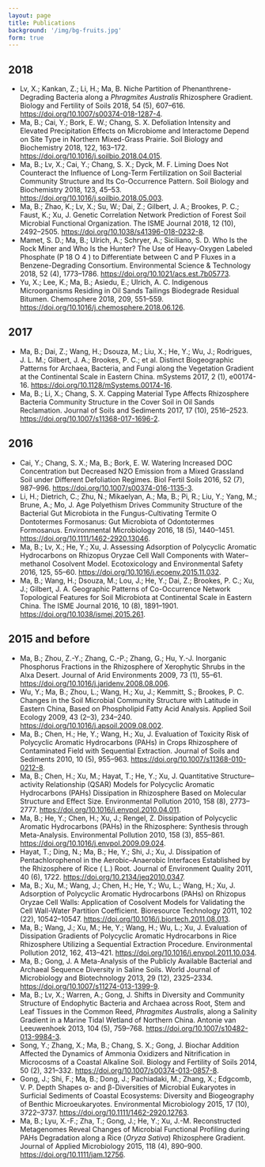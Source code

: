 ```yaml
---
layout: page
title: Publications
background: '/img/bg-fruits.jpg'
form: true
---
```


## 2018

- Lv, X.; Kankan, Z.; Li, H.; Ma, B. Niche Partition of Phenanthrene-Degrading Bacteria along a *Phragmites Australis* Rhizosphere Gradient. Biology and Fertility of Soils 2018, 54 (5), 607–616. https://doi.org/10.1007/s00374-018-1287-4.
- Ma, B.; Cai, Y.; Bork, E. W.; Chang, S. X. Defoliation Intensity and Elevated Precipitation Effects on Microbiome and Interactome Depend on Site Type in Northern Mixed-Grass Prairie. Soil Biology and Biochemistry 2018, 122, 163–172. https://doi.org/10.1016/j.soilbio.2018.04.015.
- Ma, B.; Lv, X.; Cai, Y.; Chang, S. X.; Dyck, M. F. Liming Does Not Counteract the Influence of Long-Term Fertilization on Soil Bacterial Community Structure and Its Co-Occurrence Pattern. Soil Biology and Biochemistry 2018, 123, 45–53. https://doi.org/10.1016/j.soilbio.2018.05.003.
- Ma, B.; Zhao, K.; Lv, X.; Su, W.; Dai, Z.; Gilbert, J. A.; Brookes, P. C.; Faust, K.; Xu, J. Genetic Correlation Network Prediction of Forest Soil Microbial Functional Organization. The ISME Journal 2018, 12 (10), 2492–2505. https://doi.org/10.1038/s41396-018-0232-8.
- Mamet, S. D.; Ma, B.; Ulrich, A.; Schryer, A.; Siciliano, S. D. Who Is the Rock Miner and Who Is the Hunter? The Use of Heavy-Oxygen Labeled Phosphate (P 18 O 4 ) to Differentiate between C and P Fluxes in a Benzene-Degrading Consortium. Environmental Science & Technology 2018, 52 (4), 1773–1786. https://doi.org/10.1021/acs.est.7b05773.
- Yu, X.; Lee, K.; Ma, B.; Asiedu, E.; Ulrich, A. C. Indigenous Microorganisms Residing in Oil Sands Tailings Biodegrade Residual Bitumen. Chemosphere 2018, 209, 551–559. https://doi.org/10.1016/j.chemosphere.2018.06.126.


## 2017

- Ma, B.; Dai, Z.; Wang, H.; Dsouza, M.; Liu, X.; He, Y.; Wu, J.; Rodrigues, J. L. M.; Gilbert, J. A.; Brookes, P. C.; et al. Distinct Biogeographic Patterns for Archaea, Bacteria, and Fungi along the Vegetation Gradient at the Continental Scale in Eastern China. mSystems 2017, 2 (1), e00174-16. https://doi.org/10.1128/mSystems.00174-16.
- Ma, B.; Li, X.; Chang, S. X. Capping Material Type Affects Rhizosphere Bacteria Community Structure in the Cover Soil in Oil Sands Reclamation. Journal of Soils and Sediments 2017, 17 (10), 2516–2523. https://doi.org/10.1007/s11368-017-1696-2.

## 2016

- Cai, Y.; Chang, S. X.; Ma, B.; Bork, E. W. Watering Increased DOC Concentration but Decreased N<Subscript>2</Subscript>O Emission from a Mixed Grassland Soil under Different Defoliation Regimes. Biol Fertil Soils 2016, 52 (7), 987–996. https://doi.org/10.1007/s00374-016-1135-3.
- Li, H.; Dietrich, C.; Zhu, N.; Mikaelyan, A.; Ma, B.; Pi, R.; Liu, Y.; Yang, M.; Brune, A.; Mo, J. Age Polyethism Drives Community Structure of the Bacterial Gut Microbiota in the Fungus-Cultivating Termite O Dontotermes Formosanus: Gut Microbiota of Odontotermes Formosanus. Environmental Microbiology 2016, 18 (5), 1440–1451. https://doi.org/10.1111/1462-2920.13046.
- Ma, B.; Lv, X.; He, Y.; Xu, J. Assessing Adsorption of Polycyclic Aromatic Hydrocarbons on Rhizopus Oryzae Cell Wall Components with Water–methanol Cosolvent Model. Ecotoxicology and Environmental Safety 2016, 125, 55–60. https://doi.org/10.1016/j.ecoenv.2015.11.032.
- Ma, B.; Wang, H.; Dsouza, M.; Lou, J.; He, Y.; Dai, Z.; Brookes, P. C.; Xu, J.; Gilbert, J. A. Geographic Patterns of Co-Occurrence Network Topological Features for Soil Microbiota at Continental Scale in Eastern China. The ISME Journal 2016, 10 (8), 1891–1901. https://doi.org/10.1038/ismej.2015.261.

## 2015 and before

- Ma, B.; Zhou, Z.-Y.; Zhang, C.-P.; Zhang, G.; Hu, Y.-J. Inorganic Phosphorus Fractions in the Rhizosphere of Xerophytic Shrubs in the Alxa Desert. Journal of Arid Environments 2009, 73 (1), 55–61. https://doi.org/10.1016/j.jaridenv.2008.08.006.
- Wu, Y.; Ma, B.; Zhou, L.; Wang, H.; Xu, J.; Kemmitt, S.; Brookes, P. C. Changes in the Soil Microbial Community Structure with Latitude in Eastern China, Based on Phospholipid Fatty Acid Analysis. Applied Soil Ecology 2009, 43 (2–3), 234–240. https://doi.org/10.1016/j.apsoil.2009.08.002.
- Ma, B.; Chen, H.; He, Y.; Wang, H.; Xu, J. Evaluation of Toxicity Risk of Polycyclic Aromatic Hydrocarbons (PAHs) in Crops Rhizosphere of Contaminated Field with Sequential Extraction. Journal of Soils and Sediments 2010, 10 (5), 955–963. https://doi.org/10.1007/s11368-010-0212-8.
- Ma, B.; Chen, H.; Xu, M.; Hayat, T.; He, Y.; Xu, J. Quantitative Structure–activity Relationship (QSAR) Models for Polycyclic Aromatic Hydrocarbons (PAHs) Dissipation in Rhizosphere Based on Molecular Structure and Effect Size. Environmental Pollution 2010, 158 (8), 2773–2777. https://doi.org/10.1016/j.envpol.2010.04.011.
- Ma, B.; He, Y.; Chen, H.; Xu, J.; Rengel, Z. Dissipation of Polycyclic Aromatic Hydrocarbons (PAHs) in the Rhizosphere: Synthesis through Meta-Analysis. Environmental Pollution 2010, 158 (3), 855–861. https://doi.org/10.1016/j.envpol.2009.09.024.
- Hayat, T.; Ding, N.; Ma, B.; He, Y.; Shi, J.; Xu, J. Dissipation of Pentachlorophenol in the Aerobic–Anaerobic Interfaces Established by the Rhizosphere of Rice ( L.) Root. Journal of Environment Quality 2011, 40 (6), 1722. https://doi.org/10.2134/jeq2010.0347.
- Ma, B.; Xu, M.; Wang, J.; Chen, H.; He, Y.; Wu, L.; Wang, H.; Xu, J. Adsorption of Polycyclic Aromatic Hydrocarbons (PAHs) on Rhizopus Oryzae Cell Walls: Application of Cosolvent Models for Validating the Cell Wall-Water Partition Coefficient. Bioresource Technology 2011, 102 (22), 10542–10547. https://doi.org/10.1016/j.biortech.2011.08.013.
- Ma, B.; Wang, J.; Xu, M.; He, Y.; Wang, H.; Wu, L.; Xu, J. Evaluation of Dissipation Gradients of Polycyclic Aromatic Hydrocarbons in Rice Rhizosphere Utilizing a Sequential Extraction Procedure. Environmental Pollution 2012, 162, 413–421. https://doi.org/10.1016/j.envpol.2011.10.034.
- Ma, B.; Gong, J. A Meta-Analysis of the Publicly Available Bacterial and Archaeal Sequence Diversity in Saline Soils. World Journal of Microbiology and Biotechnology 2013, 29 (12), 2325–2334. https://doi.org/10.1007/s11274-013-1399-9.
- Ma, B.; Lv, X.; Warren, A.; Gong, J. Shifts in Diversity and Community Structure of Endophytic Bacteria and Archaea across Root, Stem and Leaf Tissues in the Common Reed, *Phragmites Australis*, along a Salinity Gradient in a Marine Tidal Wetland of Northern China. Antonie van Leeuwenhoek 2013, 104 (5), 759–768. https://doi.org/10.1007/s10482-013-9984-3.
- Song, Y.; Zhang, X.; Ma, B.; Chang, S. X.; Gong, J. Biochar Addition Affected the Dynamics of Ammonia Oxidizers and Nitrification in Microcosms of a Coastal Alkaline Soil. Biology and Fertility of Soils 2014, 50 (2), 321–332. https://doi.org/10.1007/s00374-013-0857-8.
- Gong, J.; Shi, F.; Ma, B.; Dong, J.; Pachiadaki, M.; Zhang, X.; Edgcomb, V. P. Depth Shapes α- and β-Diversities of Microbial Eukaryotes in Surficial Sediments of Coastal Ecosystems: Diversity and Biogeography of Benthic Microeukaryotes. Environmental Microbiology 2015, 17 (10), 3722–3737. https://doi.org/10.1111/1462-2920.12763.
- Ma, B.; Lyu, X.-F.; Zha, T.; Gong, J.; He, Y.; Xu, J.-M. Reconstructed Metagenomes Reveal Changes of Microbial Functional Profiling during PAHs Degradation along a Rice (*Oryza Sativa*) Rhizosphere Gradient. Journal of Applied Microbiology 2015, 118 (4), 890–900. https://doi.org/10.1111/jam.12756.

